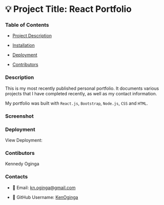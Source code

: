 # 💡 Project Title: React Portfolio

### Table of Contents
* [Project Description](#Description)

* [Installation](#Installation)

* [Deployment](#Deployment)

* [Contributors](#Contributors)


### Description
This is my most recently published personal portfolio. It documents various projects that I have completed recently, as well as my contact information.

My portfolio was built with `React.js`, `Bootstrap`, `Node.js`, `CSS` and `HTML`.

### Screenshot



### Deployment
View Deployment: 

### Contibutors
Kennedy Oginga

### Contacts
 
  * 💌  Email: kn.oginga@gmail.com 
 
  * 👤  GitHub Username: [KenOginga](https://github.com/KenOginga)
